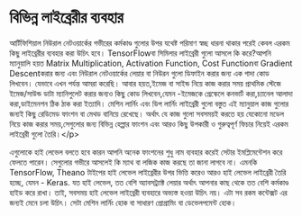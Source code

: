 # বিভিন্ন লাইব্রেরীর ব্যবহার

আর্টিফিশিয়াল নিউরাল নেটওয়ার্কের গভীরের কর্মকাণ্ড গুলোর উপর যথেষ্ট পরিমাণ স্বচ্ছ ধারনা থাকার পরেই কেবল এরকম কিছু লাইব্রেরীর ব্যবহার করা উচিৎ হবে। TensorFlowবা সিমিলার লাইব্রেরী গুলো আসলে কি করে?আপনি ম্যানুয়ালি হয়ত Matrix Multiplication, Activation Function, Cost Functionবা Gradient Descentকরার জন্য এবং নিউরাল নেটওয়ার্কের লেয়ার বা নিউরন গুলো ডিফাইন করার জন্য এক গাদা কোড লিখবেন। যেভাবে এখন পর্যন্ত আমরা করেছি। আবার হয়ত,ইমেজ বা সাইন্ড নিয়ে কাজ করার সময় প্রাথমিক স্টেজে ইমেজ/সাউন্ড ডাটা ম্যানিপুলেট করার জন্যও কিছু কোড লিখবেন,যেমন -ইমেজকে গ্রেস্কেলে কনভার্ট করা,চ্যানেল আলাদা করা,ডাইমেনশন ঠিক ঠাক করা ইত্যাদি। মেশিন লার্নিং এবং ডিপ লার্নিং লাইব্রেরী গুলো বস্তুত এই ম্যানুয়াল কাজ গুলোর জন্যই কিছু রেডিমেড ফাংশন বা মেথড বানিয়ে রেখেছে। অর্থাৎ যে কাজ গুলো সবসময়ই করতে হয় যেকোনো মডেল নিয়ে কাজ করার সময়,সেগুলোর জন্য বিভিন্ন হেল্পার ফাংশন এবং আরও কিছু উপকারী ও গুরুত্বপূর্ণ ফিচার নিয়েই এরকম লাইব্রেরী গুলো তৈরি।&lt;/p&gt;

এগুলোকে হাই লেভেল বলতে হবে কারন আপনি অনেক ফাংশনের শুধু নাম ব্যবহার করেই সেটার ইমপ্লিমেন্টেশন করে ফেলতে পারেন। সেগুলোর গভীরে আসলেই কি ম্যাথ বা লজিক কাজ করছে তা জানা লাগবে না। এমনকি TensorFlow, Theano টাইপের হাই লেভেল লাইব্রেরীর উপর ভিত্তি করেও আরও হাই লেভেল লাইব্রেরী তৈরি হচ্ছে, যেমন - Keras. যত হাই লেভেল, তত বেশি অ্যাবসট্র্যাক্ট লেয়ার অর্থাৎ আপনার কাছ থেকে তত বেশি কর্মকাণ্ড হাইড করে রাখা। তাই, সবসময় হাই লেভেল লাইব্রেরী ব্যবহারে অভ্যস্ত হওয়া উচিৎ নয়। এটা সব রকম কন্টেক্সট এর জন্যই মেনে চলা উচিৎ। সেটা মেশিন লার্নিং হোক বা সাধারণ প্রোগ্রামিং বা ডেভেলপমেন্ট হোক।

